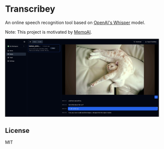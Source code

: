 # Transcribey

An online speech recognition tool based on [OpenAI's Whisper](https://github.com/openai/whisper) model.

Note: This project is motivated by [MemoAI](https://github.com/Makememo/MemoAI).

![Capture 1](./screenshots/Capture%201.jpeg)

## License

MIT